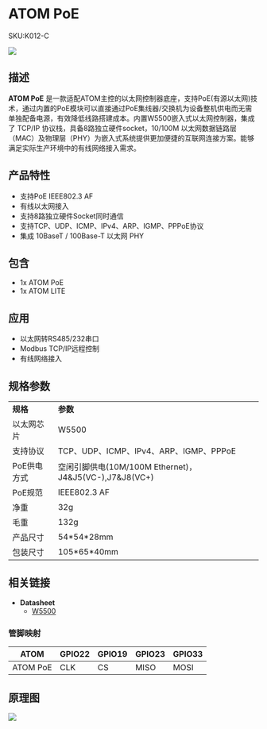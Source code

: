 # ATOM PoE

<el-tag effect="plain">SKU:K012-C</el-tag>

<div class="product_pic"><img src="assets/img/product_pics/base/w5500PoE/w5500PoE_01.webp"></div>

## 描述

**ATOM PoE** 是一款适配ATOM主控的以太网控制器底座，支持PoE(有源以太网)技术，通过内置的PoE模块可以直接通过PoE集线器/交换机为设备整机供电而无需单独配备电源，有效降低线路搭建成本。内置W5500嵌入式以太网控制器，集成了 TCP/IP 协议栈，具备8路独立硬件socket，10/100M 以太网数据链路层（MAC）及物理层（PHY）为嵌入式系统提供更加便捷的互联网连接方案。能够满足实际生产环境中的有线网络接入需求。

## 产品特性

- 支持PoE IEEE802.3 AF
- 有线以太网接入
- 支持8路独立硬件Socket同时通信
- 支持TCP、UDP、ICMP、IPv4、ARP、IGMP、PPPoE协议
- 集成 10BaseT / 100Base-T 以太网 PHY

## 包含

- 1x ATOM PoE
- 1x ATOM LITE

## 应用

- 以太网转RS485/232串口
- Modbus TCP/IP远程控制
- 有线网络接入

## 规格参数

<table>
   <tr style="font-weight:bold">
      <td>规格</td>
      <td>参数</td>
   </tr>
   <tr>
      <td>以太网芯片</td>
      <td>W5500</td>
   </tr>
   <tr>
      <td>支持协议</td>
      <td>TCP、UDP、ICMP、IPv4、ARP、IGMP、PPPoE</td>
   </tr>
   <tr>
      <td>PoE供电方式</td>
      <td>空闲引脚供电(10M/100M Ethernet)，J4&J5(VC-),J7&J8(VC+)</td>
   </tr>
   <tr>
      <td>PoE规范</td>
      <td>IEEE802.3 AF</td>
   </tr>
   <tr>
      <td>净重</td>
      <td>32g</td>
   </tr>
   <tr>
      <td>毛重</td>
      <td>132g</td>
   </tr>
   <tr>
      <td>产品尺寸</td>
      <td>54*54*28mm</td>
   </tr>
   <tr>
      <td>包装尺寸</td>
      <td>105*65*40mm</td>
   </tr>
 </table>


 ## 相关链接

- **Datasheet** 
    - [W5500](https://m5stack.oss-cn-shenzhen.aliyuncs.com/resource/docs/datasheet/base/W5500_datasheet_v1.0.2_1_en.pdf)

### 管脚映射

<table class="table-1">
      <thead>
         <th>ATOM</th>
         <th>GPIO22</th>
         <th>GPIO19</th>
         <th>GPIO23</th>
         <th>GPIO33</th>
      </thead>
      <tbody>
         <tr>
            <td>ATOM PoE</td>
            <td>CLK</td>
            <td>CS</td>
            <td>MISO</td>
            <td>MOSI</td>
         </tr>
    </tbody>
</table>

## 原理图

<img src="assets/img/product_pics/atom_base/atom_poe/atom_poe_sch.webp">


<script>

   var purchase_link = 'https://m5stack.com/collections/m5-base/products/lan-module-w5500-with-poe';


   anchor_search(purchase_link);
   scrollFunc();

</script>